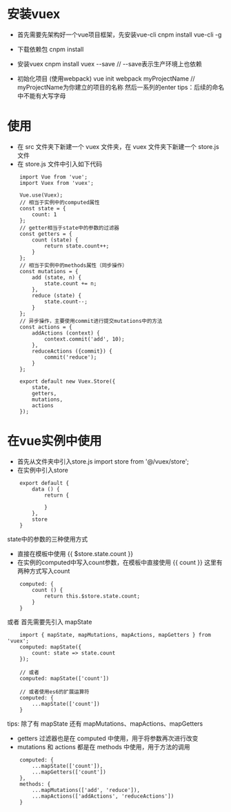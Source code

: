 # 安装vuex
+ 首先需要先架构好一个vue项目框架，先安装vue-cli
cnpm install vue-cli -g

+ 下载依赖包
cnpm install

+ 安装vuex 
cnpm install vuex --save   // --save表示生产环境上也依赖

+ 初始化项目 (使用webpack)
vue init webpack myProjectName  // myProjectName为你建立的项目的名称
然后一系列的enter
tips：后续的命名中不能有大写字母

# 使用
+ 在 src 文件夹下新建一个 vuex 文件夹，在 vuex 文件夹下新建一个 store.js 文件
+ 在 store.js 文件中引入如下代码
```
    import Vue from 'vue';
    import Vuex from 'vuex';

    Vue.use(Vuex);
    // 相当于实例中的computed属性
    const state = {
        count: 1
    };
    // getter相当于state中的参数的过滤器
    const getters = {
        count (state) {
            return state.count++;
        }
    };
    // 相当于实例中的methods属性（同步操作）
    const mutations = {
        add (state, n) {
            state.count += n;
        },
        reduce (state) {
            state.count--;
        }
    };
    // 异步操作，主要使用commit进行提交mutations中的方法
    const actions = {
        addActions (context) {
            context.commit('add', 10);
        },
        reduceActions ({commit}) {
            commit('reduce');
        }
    };

    export default new Vuex.Store({
        state,
        getters,
        mutations,
        actions
    });
```

# 在vue实例中使用
+ 首先从文件夹中引入store.js
import store from '@/vuex/store';
+ 在实例中引入store
```
    export default {
        data () {
            return {

            }
        },
        store
    }
```

state中的参数的三种使用方式
+ 直接在模板中使用 {{ $store.state.count }}
+ 在实例的computed中写入count参数，在模板中直接使用 {{ count }}
这里有两种方式写入count
```
    computed: {
        count () {
            return this.$store.state.count;
        }
    }
```
或者 首先需要先引入 mapState 
```
    import { mapState, mapMutations, mapActions, mapGetters } from 'vuex';
    computed: mapState({
        count: state => state.count
    });

    // 或者
    computed: mapState(['count'])

    // 或者使用es6的扩展运算符
    computed: {
        ...mapState(['count'])
    }
```
tips: 除了有 mapState 还有 mapMutations、mapActions、mapGetters

+ getters 过滤器也是在 computed 中使用，用于将参数再次进行改变
+ mutations 和 actions 都是在 methods 中使用，用于方法的调用
```
    computed: {
        ...mapState(['count']),
        ...mapGetters(['count'])
    },
    methods: {
        ...mapMutations(['add', 'reduce']),
        ...mapActions(['addActions', 'reduceActions'])
    }
```